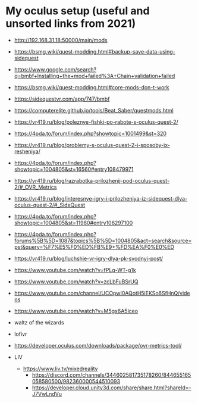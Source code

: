# My oculus setup (useful and unsorted links from 2021)

- <http://192.168.31.18:50000/main/mods>
- <https://bsmg.wiki/quest-modding.html#backup-save-data-using-sidequest>
- <https://www.google.com/search?q=bmbf+Installing+the+mod+failed%3A+Chain+validation+failed>
- <https://bsmg.wiki/quest-modding.html#core-mods-don-t-work>
- <https://sidequestvr.com/app/747/bmbf>
- <https://computerelite.github.io/tools/Beat_Saber/questmods.html>

- <https://vr419.ru/blog/poleznye-fishki-po-rabote-s-oculus-quest-2/>
- <https://4pda.to/forum/index.php?showtopic=1001499&st=320>
- <https://vr419.ru/blog/problemy-s-oculus-quest-2-i-sposoby-ix-resheniya/>
- <https://4pda.to/forum/index.php?showtopic=1004805&st=16560#entry108479971>
- <https://vr419.ru/blog/razrabotka-prilozhenij-pod-oculus-quest-2/#_OVR_Metrics>
- <https://vr419.ru/blog/interesnye-igry-i-prilozheniya-iz-sidequest-dlya-oculus-quest-2/#_SideQuest>
- <https://4pda.to/forum/index.php?showtopic=1004805&st=11980#entry106297100>
- <https://4pda.to/forum/index.php?forums%5B%5D=1087&topics%5B%5D=1004805&act=search&source=pst&query=%F7%E5%F0%ED%FB%E9+%FD%EA%F0%E0%ED>
- <https://vr419.ru/blog/luchshie-vr-igry-dlya-pk-svodnyj-post/>
- <https://www.youtube.com/watch?v=fPLq-WT-g1k>
- <https://www.youtube.com/watch?v=zcLbFuBSrUQ>
- <https://www.youtube.com/channel/UCOpwI0AQotH5iEKSo6SfHnQ/videos>
- <https://www.youtube.com/watch?v=M5gx6A5lceo>

- waltz of the wizards
- lofivr
- <https://developer.oculus.com/downloads/package/ovr-metrics-tool/>

- LIV
  - <https://www.liv.tv/mixedreality>
    - <https://discord.com/channels/344602581735178260/844655165058580500/982360000544510093>
    - <https://developer.cloud.unity3d.com/share/share.html?shareId=-J7VwLndVu>
